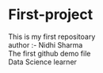 # First-project
This is my first repositoary
<br> 
author :- Nidhi Sharma
<br>
The first github demo file
<br>
Data Science learner
